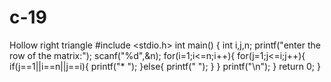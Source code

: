 # c-19
Hollow right triangle 
#include <stdio.h>
int main() 
{
    int i,j,n;
    printf("enter the row of the matrix:");
    scanf("%d",&n);
    for(i=1;i<=n;i++){
        for(j=1;j<=i;j++){
            if(j==1||i==n||j==i){
                printf("* ");
        }else{
        printf("  ");
    }
        }
        printf("\n");
    }
    return 0;
}
